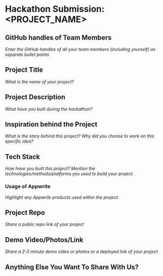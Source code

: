 # Hackathon Submission: <PROJECT_NAME>


## GitHub handles of Team Members  
_Enter the GitHub handles of all your team members (including yourself) as separate bullet points_

<!--

- @adityaoberai
- @tessamero
.
.
.

-->

## Project Title
_What is the name of your project?_

<!--

CodeCapture

-->

## Project Description    
_What have you built during the hackathon?_

<!--

The project I created is...

-->

## Inspiration behind the Project  
_What is the story behind this project? Why did you choose to work on this specific idea?_

<!--

The reason I chose this idea/project was...

-->

## Tech Stack    
_How have you built this project? Mention the technologies/methods/platforms you used to build your project._

<!--

The technologies I used...

-->

### Usage of Appwrite
_Highlight any Appwrite products used within the project._

<!--

- Appwrite Databases

I used Appwrite Databases to...

- Appwrite Storage

I used Appwrite Storage to...

.
.
.

-->

## Project Repo  
_Share a public repo link of your project_

<!--

https://github.com/code-capture/CodeCapture-Xamarin

-->

## Demo Video/Photos/Link
_Share a 2-3 minute demo video or photos or a deployed link of your project_

<!--

https://www.youtube.com/watch?v=9IBaX1avYWc

-->

## Anything Else You Want To Share With Us?


